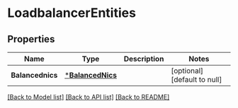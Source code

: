 # LoadbalancerEntities

## Properties
Name | Type | Description | Notes
------------ | ------------- | ------------- | -------------
**Balancednics** | [***BalancedNics**](BalancedNics.md) |  | [optional] [default to null]

[[Back to Model list]](../README.md#documentation-for-models) [[Back to API list]](../README.md#documentation-for-api-endpoints) [[Back to README]](../README.md)

